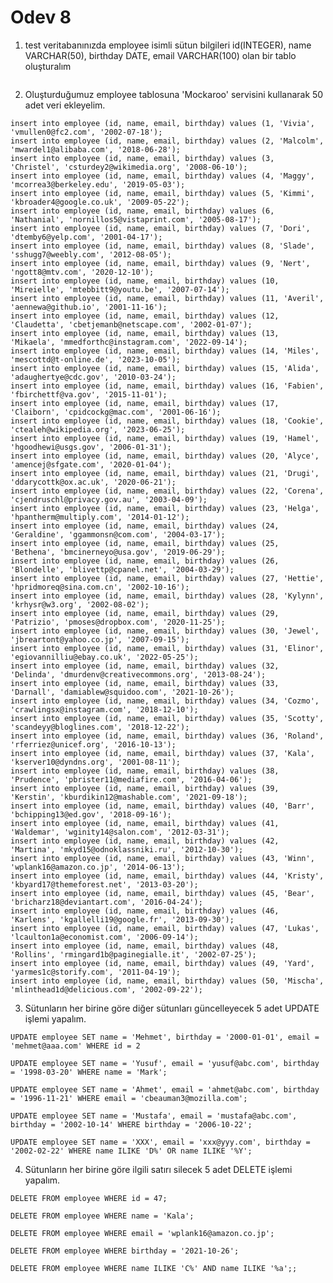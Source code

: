 # Odev 8

1. test veritabanınızda employee isimli sütun bilgileri id(INTEGER), name VARCHAR(50), birthday DATE, email VARCHAR(100) olan bir tablo oluşturalım
```

```

2. Oluşturduğumuz employee tablosuna 'Mockaroo' servisini kullanarak 50 adet veri ekleyelim.
```
insert into employee (id, name, email, birthday) values (1, 'Vivia', 'vmullen0@fc2.com', '2002-07-18');
insert into employee (id, name, email, birthday) values (2, 'Malcolm', 'mwardel1@alibaba.com', '2018-06-28');
insert into employee (id, name, email, birthday) values (3, 'Christel', 'csturdey2@wikimedia.org', '2008-06-10');
insert into employee (id, name, email, birthday) values (4, 'Maggy', 'mcorrea3@berkeley.edu', '2019-05-03');
insert into employee (id, name, email, birthday) values (5, 'Kimmi', 'kbroader4@google.co.uk', '2009-05-22');
insert into employee (id, name, email, birthday) values (6, 'Nathanial', 'nornillos5@vistaprint.com', '2005-08-17');
insert into employee (id, name, email, birthday) values (7, 'Dori', 'dtemby6@yelp.com', '2001-04-17');
insert into employee (id, name, email, birthday) values (8, 'Slade', 'sshugg7@weebly.com', '2012-08-05');
insert into employee (id, name, email, birthday) values (9, 'Nert', 'ngott8@mtv.com', '2020-12-10');
insert into employee (id, name, email, birthday) values (10, 'Mireielle', 'mtebbitt9@youtu.be', '2007-07-14');
insert into employee (id, name, email, birthday) values (11, 'Averil', 'aennewa@github.io', '2001-11-16');
insert into employee (id, name, email, birthday) values (12, 'Claudetta', 'cbetjemanb@netscape.com', '2002-01-07');
insert into employee (id, name, email, birthday) values (13, 'Mikaela', 'mmedforthc@instagram.com', '2022-09-14');
insert into employee (id, name, email, birthday) values (14, 'Miles', 'mescottd@t-online.de', '2023-10-05');
insert into employee (id, name, email, birthday) values (15, 'Alida', 'adaughertye@cdc.gov', '2010-03-24');
insert into employee (id, name, email, birthday) values (16, 'Fabien', 'fbirchettf@va.gov', '2015-11-01');
insert into employee (id, name, email, birthday) values (17, 'Claiborn', 'cpidcockg@mac.com', '2001-06-16');
insert into employee (id, name, email, birthday) values (18, 'Cookie', 'ctealeh@wikipedia.org', '2023-06-25');
insert into employee (id, name, email, birthday) values (19, 'Hamel', 'hgoodhewi@usgs.gov', '2006-01-31');
insert into employee (id, name, email, birthday) values (20, 'Alyce', 'amencej@sfgate.com', '2020-01-04');
insert into employee (id, name, email, birthday) values (21, 'Drugi', 'ddarycottk@ox.ac.uk', '2020-06-21');
insert into employee (id, name, email, birthday) values (22, 'Corena', 'cjendruschl@privacy.gov.au', '2003-04-09');
insert into employee (id, name, email, birthday) values (23, 'Helga', 'hpantherm@multiply.com', '2014-01-12');
insert into employee (id, name, email, birthday) values (24, 'Geraldine', 'ggammonsn@com.com', '2004-03-17');
insert into employee (id, name, email, birthday) values (25, 'Bethena', 'bmcinerneyo@usa.gov', '2019-06-29');
insert into employee (id, name, email, birthday) values (26, 'Blondelle', 'blivettp@cpanel.net', '2004-03-29');
insert into employee (id, name, email, birthday) values (27, 'Hettie', 'hpridmoreq@sina.com.cn', '2002-10-16');
insert into employee (id, name, email, birthday) values (28, 'Kylynn', 'krhysr@w3.org', '2002-08-02');
insert into employee (id, name, email, birthday) values (29, 'Patrizio', 'pmoses@dropbox.com', '2020-11-25');
insert into employee (id, name, email, birthday) values (30, 'Jewel', 'jbreartont@yahoo.co.jp', '2007-09-15');
insert into employee (id, name, email, birthday) values (31, 'Elinor', 'egiovannilliu@ebay.co.uk', '2022-05-25');
insert into employee (id, name, email, birthday) values (32, 'Delinda', 'dmurdenv@creativecommons.org', '2013-08-24');
insert into employee (id, name, email, birthday) values (33, 'Darnall', 'damiablew@squidoo.com', '2021-10-26');
insert into employee (id, name, email, birthday) values (34, 'Cozmo', 'crawlingsx@instagram.com', '2018-12-10');
insert into employee (id, name, email, birthday) values (35, 'Scotty', 'scandeyy@bloglines.com', '2018-12-22');
insert into employee (id, name, email, birthday) values (36, 'Roland', 'rferriez@unicef.org', '2016-10-13');
insert into employee (id, name, email, birthday) values (37, 'Kala', 'kserver10@dyndns.org', '2001-08-11');
insert into employee (id, name, email, birthday) values (38, 'Prudence', 'pbrister11@mediafire.com', '2016-04-06');
insert into employee (id, name, email, birthday) values (39, 'Kerstin', 'kburdikin12@mashable.com', '2021-09-18');
insert into employee (id, name, email, birthday) values (40, 'Barr', 'bchipping13@ed.gov', '2018-09-16');
insert into employee (id, name, email, birthday) values (41, 'Waldemar', 'wginity14@salon.com', '2012-03-31');
insert into employee (id, name, email, birthday) values (42, 'Martina', 'mkyd15@odnoklassniki.ru', '2012-10-30');
insert into employee (id, name, email, birthday) values (43, 'Winn', 'wplank16@amazon.co.jp', '2014-06-13');
insert into employee (id, name, email, birthday) values (44, 'Kristy', 'kbyard17@themeforest.net', '2013-03-20');
insert into employee (id, name, email, birthday) values (45, 'Bear', 'bricharz18@deviantart.com', '2016-04-24');
insert into employee (id, name, email, birthday) values (46, 'Karlens', 'kgallelli19@google.fr', '2013-09-30');
insert into employee (id, name, email, birthday) values (47, 'Lukas', 'lcaulton1a@economist.com', '2006-09-14');
insert into employee (id, name, email, birthday) values (48, 'Rollins', 'rmingard1b@paginegialle.it', '2002-07-25');
insert into employee (id, name, email, birthday) values (49, 'Yard', 'yarmes1c@storify.com', '2011-04-19');
insert into employee (id, name, email, birthday) values (50, 'Mischa', 'mlinthead1d@delicious.com', '2002-09-22');
```

3. Sütunların her birine göre diğer sütunları güncelleyecek 5 adet UPDATE işlemi yapalım.

`
UPDATE employee SET name = 'Mehmet', birthday = '2000-01-01', email = 'mehmet@aaa.com' WHERE id = 2
`

`
UPDATE employee SET name = 'Yusuf', email = 'yusuf@abc.com', birthday = '1998-03-20' WHERE name = 'Mark';
`

`
UPDATE employee SET name = 'Ahmet', email = 'ahmet@abc.com', birthday = '1996-11-21' WHERE email = 'cbeauman3@mozilla.com';
`

`
UPDATE employee SET name = 'Mustafa', email = 'mustafa@abc.com', birthday = '2002-10-14' WHERE birthday = '2006-10-22';
`

`
UPDATE employee SET name = 'XXX', email = 'xxx@yyy.com', birthday = '2002-02-22' WHERE name ILIKE 'D%' OR name ILIKE '%Y';
`


4. Sütunların her birine göre ilgili satırı silecek 5 adet DELETE işlemi yapalım.

`
DELETE FROM employee WHERE id = 47;
`

`
DELETE FROM employee WHERE name = 'Kala';
`

`
DELETE FROM employee WHERE email = 'wplank16@amazon.co.jp';
`

`
DELETE FROM employee WHERE birthday = '2021-10-26';
`

`
DELETE FROM employee WHERE name ILIKE 'C%' AND name ILIKE '%a';;
`
